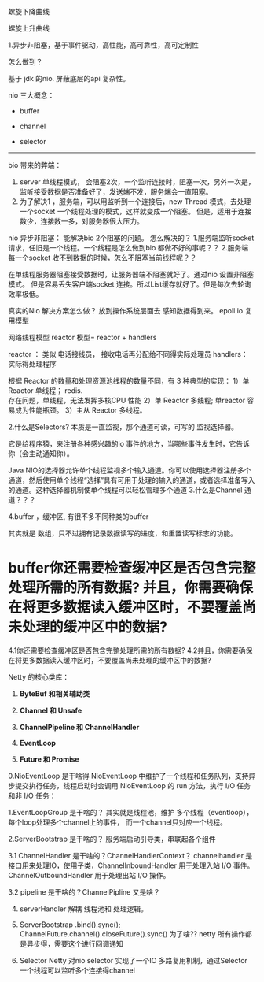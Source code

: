 螺旋下降曲线

螺旋上升曲线

1.异步非阻塞，基于事件驱动，高性能，高可靠性，高可定制性

怎么做到？

基于 jdk 的nio.  屏蔽底层的api 复杂性。

nio 三大概念：

- buffer

- channel

- selector

  

-----------------------

bio 带来的弊端：
1. server 单线程模式， 会阻塞2次，一个监听连接时，阻塞一次，另外一次是，监听接受数据是否准备好了，发送端不发，服务端会一直阻塞。
2. 为了解决1 ，服务端，可以用监听到一个连接后，new Thread 模式，去处理一个socket 一个线程处理的模式，这样就变成一个阻塞。
但是，适用于连接数少，连接数一多，对服务器很大压力。

nio 异步非阻塞：
能解决bio 2个阻塞的问题。
怎么解决的？
1.服务端监听socket 请求，任旧是一个线程。一个线程是怎么做到bio 都做不好的事呢？？
2.服务端 每一个socket 收不到数据的时候，怎么不阻塞当前线程呢？？

在单线程服务器阻塞接受数据时，让服务器端不阻塞就好了。通过nio 设置非阻塞模式。
但是容易丢失客户端socket 连接。所以List缓存就好了。但是每次去轮询效率极低。

真实的Nio  解决方案怎么做？
放到操作系统层面去 感知数据得到来。
epoll
io 复用模型

网络线程模型
reactor 模型= reactor + handlers 

reactor ：  类似 电话接线员， 接收电话再分配给不同得实际处理员
handlers： 实际得处理程序

根据 Reactor 的数量和处理资源池线程的数量不同，有 3 种典型的实现：
1）单 Reactor 单线程； redis.     
存在问题，单线程，无法发挥多核CPU 性能
2）单 Reactor 多线程;  单reactor 容易成为性能瓶颈。
3）主从 Reactor 多线程。 





2.什么是Selectors? 本质是一直监视，那个通道可读，可写的 监视选择器。

它是给程序猿，来注册各种感兴趣的io 事件的地方，当哪些事件发生时，它告诉你（会主动通知你）。



Java NIO的选择器允许单个线程监视多个输入通道。你可以使用选择器注册多个通道，然后使用单个线程“选择”具有可用于处理的输入的通道，或者选择准备写入的通道。这种选择器机制使单个线程可以轻松管理多个通道
3.什么是Channel 通道？？？



4.buffer ，缓冲区, 有很不多不同种类的buffer


其实就是 数组，只不过拥有记录数据读写的进度，和重置读写标志的功能。

buffer你还需要检查缓冲区是否包含完整处理所需的所有数据?
并且，你需要确保在将更多数据读入缓冲区时，不要覆盖尚未处理的缓冲区中的数据?
=======
4.1你还需要检查缓冲区是否包含完整处理所需的所有数据?
4.2并且，你需要确保在将更多数据读入缓冲区时，不要覆盖尚未处理的缓冲区中的数据?



Netty 的核心类库：

1. **ByteBuf 和相关辅助类**

2. **Channel 和 Unsafe**

3. **ChannelPipeline 和 ChannelHandler**

4. **EventLoop**

5. **Future 和 Promise**

   

   





0.NioEventLoop  是干啥得
NioEventLoop 中维护了一个线程和任务队列，支持异步提交执行任务，线程启动时会调用 NioEventLoop 的 run 方法，执行 I/O 任务和非 I/O 任务：

1.EventLoopGroup  是干啥的？
其实就是线程池，维护 多个线程（eventloop），每个loop处理多个channel上的事件，
而一个channel只对应一个线程。

2.ServerBootstrap  是干啥的？
服务端启动引导类，串联起各个组件


3.1 ChannelHandler 是干啥的？ChannelHandlerContext？
channelhandler 是接口用来处理IO，使用子类，ChannelInboundHandler 用于处理入站 I/O 事件。
ChannelOutboundHandler 用于处理出站 I/O 操作。


3.2 pipeline 是干啥的？ChannelPipline 又是啥？

4. serverHandler  解耦  线程池和  处理逻辑。

5. ServerBootstrap .bind().sync();  
ChannelFuture.channel().closeFuture().sync()
为了啥??
netty 所有操作都是异步得，需要这个进行回调通知


6. Selector
Netty 对nio selector  实现了一个IO 多路复用机制，通过Selector 一个线程可以监听多个连接得channel

